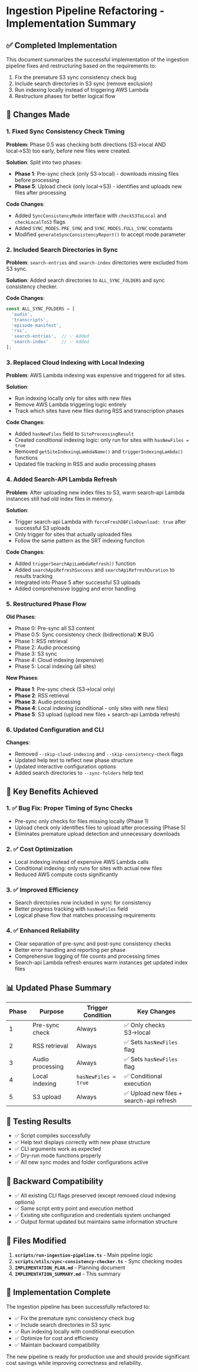 # Ingestion Pipeline Refactoring - Implementation Summary

## ✅ Completed Implementation

This document summarizes the successful implementation of the ingestion pipeline fixes and restructuring based on the requirements to:

1. Fix the premature S3 sync consistency check bug
2. Include search directories in S3 sync (remove exclusion)
3. Run indexing locally instead of triggering AWS Lambda
4. Restructure phases for better logical flow

## 🔧 Changes Made

### 1. Fixed Sync Consistency Check Timing

**Problem**: Phase 0.5 was checking both directions (S3→local AND local→S3) too early, before new files were created.

**Solution**: Split into two phases:
- **Phase 1**: Pre-sync check (only S3→local) - downloads missing files before processing
- **Phase 5**: Upload check (only local→S3) - identifies and uploads new files after processing

**Code Changes**:
- Added `SyncConsistencyMode` interface with `checkS3ToLocal` and `checkLocalToS3` flags
- Added `SYNC_MODES.PRE_SYNC` and `SYNC_MODES.FULL_SYNC` constants
- Modified `generateSyncConsistencyReport()` to accept mode parameter

### 2. Included Search Directories in Sync

**Problem**: `search-entries` and `search-index` directories were excluded from S3 sync.

**Solution**: Added search directories to `ALL_SYNC_FOLDERS` and sync consistency checker.

**Code Changes**:
```typescript
const ALL_SYNC_FOLDERS = [
  'audio',
  'transcripts', 
  'episode-manifest',
  'rss',
  'search-entries',  // ✅ Added
  'search-index'     // ✅ Added
];
```

### 3. Replaced Cloud Indexing with Local Indexing

**Problem**: AWS Lambda indexing was expensive and triggered for all sites.

**Solution**: 
- Run indexing locally only for sites with new files
- Remove AWS Lambda triggering logic entirely
- Track which sites have new files during RSS and transcription phases

**Code Changes**:
- Added `hasNewFiles` field to `SiteProcessingResult`
- Created conditional indexing logic: only run for sites with `hasNewFiles = true`
- Removed `getSiteIndexingLambdaName()` and `triggerIndexingLambda()` functions
- Updated file tracking in RSS and audio processing phases

### 4. Added Search-API Lambda Refresh

**Problem**: After uploading new index files to S3, warm search-api Lambda instances still had old index files in memory.

**Solution**: 
- Trigger search-api Lambda with `forceFreshDBFileDownload: true` after successful S3 uploads
- Only trigger for sites that actually uploaded files
- Follow the same pattern as the SRT indexing function

**Code Changes**:
- Added `triggerSearchApiLambdaRefresh()` function
- Added `searchApiRefreshSuccess` and `searchApiRefreshDuration` to results tracking
- Integrated into Phase 5 after successful S3 uploads
- Added comprehensive logging and error handling

### 5. Restructured Phase Flow

**Old Phases**:
- Phase 0: Pre-sync all S3 content
- Phase 0.5: Sync consistency check (bidirectional) ❌ BUG
- Phase 1: RSS retrieval
- Phase 2: Audio processing  
- Phase 3: S3 sync
- Phase 4: Cloud indexing (expensive)
- Phase 5: Local indexing (all sites)

**New Phases**:
- **Phase 1**: Pre-sync check (S3→local only)
- **Phase 2**: RSS retrieval
- **Phase 3**: Audio processing
- **Phase 4**: Local indexing (conditional - only sites with new files)
- **Phase 5**: S3 upload (upload new files + search-api Lambda refresh)

### 6. Updated Configuration and CLI

**Changes**:
- Removed `--skip-cloud-indexing` and `--skip-consistency-check` flags
- Updated help text to reflect new phase structure
- Updated interactive configuration options
- Added search directories to `--sync-folders` help text

## 🎯 Key Benefits Achieved

### 1. ✅ Bug Fix: Proper Timing of Sync Checks
- Pre-sync only checks for files missing locally (Phase 1)
- Upload check only identifies files to upload after processing (Phase 5)
- Eliminates premature upload detection and unnecessary downloads

### 2. ✅ Cost Optimization
- Local indexing instead of expensive AWS Lambda calls
- Conditional indexing: only runs for sites with actual new files
- Reduced AWS compute costs significantly

### 3. ✅ Improved Efficiency
- Search directories now included in sync for consistency
- Better progress tracking with `hasNewFiles` field
- Logical phase flow that matches processing requirements

### 4. ✅ Enhanced Reliability
- Clear separation of pre-sync and post-sync consistency checks
- Better error handling and reporting per phase
- Comprehensive logging of file counts and processing times
- Search-api Lambda refresh ensures warm instances get updated index files

## 📊 Updated Phase Summary

| Phase | Purpose | Trigger Condition | Key Changes |
|-------|---------|-------------------|-------------|
| 1 | Pre-sync check | Always | ✅ Only checks S3→local |
| 2 | RSS retrieval | Always | ✅ Sets `hasNewFiles` flag |
| 3 | Audio processing | Always | ✅ Sets `hasNewFiles` flag |
| 4 | Local indexing | `hasNewFiles = true` | ✅ Conditional execution |
| 5 | S3 upload | Always | ✅ Upload new files + search-api refresh |

## 🧪 Testing Results

- ✅ Script compiles successfully
- ✅ Help text displays correctly with new phase structure
- ✅ CLI arguments work as expected
- ✅ Dry-run mode functions properly
- ✅ All new sync modes and folder configurations active

## 🔄 Backward Compatibility

- ✅ All existing CLI flags preserved (except removed cloud indexing options)
- ✅ Same script entry point and execution method
- ✅ Existing site configuration and credentials system unchanged
- ✅ Output format updated but maintains same information structure

## 📝 Files Modified

1. **`scripts/run-ingestion-pipeline.ts`** - Main pipeline logic
2. **`scripts/utils/sync-consistency-checker.ts`** - Sync checking modes
3. **`IMPLEMENTATION_PLAN.md`** - Planning document
4. **`IMPLEMENTATION_SUMMARY.md`** - This summary

## 🎉 Implementation Complete

The ingestion pipeline has been successfully refactored to:
- ✅ Fix the premature sync consistency check bug
- ✅ Include search directories in S3 sync
- ✅ Run indexing locally with conditional execution
- ✅ Optimize for cost and efficiency
- ✅ Maintain backward compatibility

The new pipeline is ready for production use and should provide significant cost savings while improving correctness and reliability.